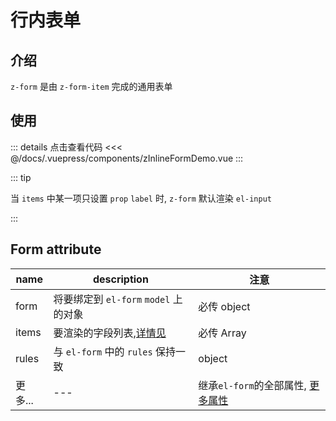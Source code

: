 # 行内表单

## 介绍

`z-form` 是由 `z-form-item` 完成的通用表单

## 使用


<ClientOnly><zInlineFormDemo/></ClientOnly>

::: details 点击查看代码
<<< @/docs/.vuepress/components/zInlineFormDemo.vue
:::

::: tip

当 `items` 中某一项只设置 ` prop ` `label` 时, `z-form` 默认渲染 `el-input` 

:::



## Form attribute

| name    | description                                                  | 注意                                                         |
| ------- | ------------------------------------------------------------ | ------------------------------------------------------------ |
| form    | 将要绑定到 `el-form` `model` 上的对象                        | 必传 object                                                  |
| items   | 要渲染的字段列表,[详情见](/zh/comps/form-item.html#属性介绍) | 必传 Array                                                   |
| rules   | 与 `el-form` 中的 ` rules ` 保持一致                         | object                                                       |
| 更多... | ---                                                          | 继承`el-form`的全部属性, [更多属性](https://element.eleme.cn/#/zh-CN/component/form#form-attributes) |

